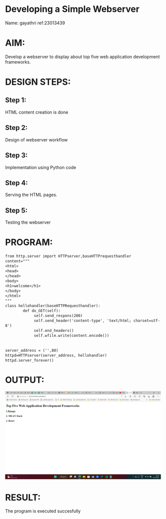 # Developing a Simple Webserver
Name: gayathri
ref:23013439
# AIM:

Develop a webserver to display about top five web application development frameworks.

# DESIGN STEPS:

## Step 1:

HTML content creation is done

## Step 2:

Design of webserver workflow

## Step 3:

Implementation using Python code

## Step 4:

Serving the HTML pages.

## Step 5:

Testing the webserver
# PROGRAM:
``````
from http.server import HTTPserver,baseHTTPrequesthandler
content="""
<html>
<head>
</head>
<body>
<h1>welcome</h1>
</body>
</html>
"""
class hellohandler(baseHTTPRequesthandler):
        def do_GET(self):
             self.send_respons(200)
             self.send_header('content-type', 'text/html; charset=utf-8')
             self.end_headers()
             self.wfile.write(content.encode())


server_address = ('',80)
httpd=HTTPserver(server_address, hellohandler)
httpd.server_forever()
``````
# OUTPUT:
![Alt text](webserver1.png)
# RESULT:

The program is executed succesfully
